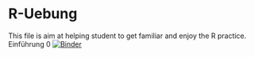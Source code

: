 # R-Uebung
This file is aim at helping student to get familiar and enjoy the R practice.
Einführung 0 [![Binder](https://mybinder.org/badge_logo.svg)](https://mybinder.org/v2/gh/Illustratien/R-Uebung/master?filepath=Einfuehrung_0.ipynb)

